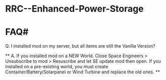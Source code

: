 # RRC--Enhanced-Power-Storage

# FAQ#

Q. I installed mod on my server, but all items are still the Vanilla Version?

** A. If you installed mod on a NEW World. Close Space Engineers > Unsubscribe to mod > Resuscribe and let SE update mod then open. If you installed on a pre-existing world, you must create Container/Battery/Solarpanel or Wind Turbine and replace the old ones. ** 
